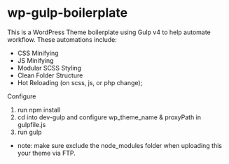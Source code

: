 # wp-gulp-boilerplate

This is a WordPress Theme boilerplate using Gulp v4 to help automate workflow. These automations include:
- CSS Minifying
- JS Minifying
- Modular SCSS Styling
- Clean Folder Structure
- Hot Reloading (on scss, js, or php change);

Configure

1. run npm install
2. cd into dev-gulp and configure wp_theme_name & proxyPath in gulpfile.js
3. run gulp

* note: make sure exclude the node_modules folder when uploading this your theme via FTP.

